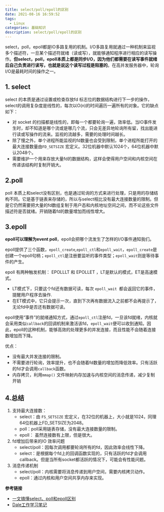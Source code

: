 ```yaml
---
title: select/poll/epoll的区别
date: 2021-08-16 16:59:52
tags:
  - Linux
categories: 基础知识 
description: select/poll/epoll的区别
---
```




select，poll，epoll都是IO多路复用的机制。I/O多路复用就通过一种机制来监视多个描述符，一旦某个描述符就绪（读或写），就能够通知程序进行相应的读写操作。**但select，poll，epoll本质上都是同步I/O，因为他们都需要在读写事件就绪后自己负责进行读写，也就是说这个读写过程是阻塞的**。在高并发服务器中，轮询I/O是最耗时间的操作之一。

## 1. select

select 的本质是通过设置或检查存放fd 标志位的数据结构进行下一步的操作，select的调用复杂度是线性的，每次以O(n)的时间遍历一遍所有的对象。它的缺点如下：

- 对 socket 的扫描都是线性的，即每一个都要轮询一遍，效率低。当IO事件发生时，却不知道是哪个流或是哪几个流，只会无差异地轮询所有留，找出能进行读或写操作的流来。监视的流越多，需要的处理时间越长。
- 除了慢之外，单个进程所能监视的fd数量也会受到限制，单个进程所能打开的最大连接数量由`FD_SETSIZE` 宏定义。32位机器中默认1024个，64位机器中默认2048个。
- 需要维护一个用来存放大量fd的数据结构，这样会使得用户空间和内核空间在传递该结构时复制开销大。

## 2.poll

poll 本质上和select没有区别，也是通过轮询的方式来进行处理，只是用的存储结构不同。它是基于链表来存储的，所以与select相比没有最大连接数量的限制。但是它仍然需要把大量的fd数组复制于用户态和内核地址空间之间，而不论这些文件描述符是否就绪。开销随着fd的数量增加而线性增大。



## 3.epoll

**epoll可以理解为event poll**，epoll会把哪个流发生了怎样的I/O事件通知我们。

epoll提供了三个函数，`epoll_create`,`epoll_ctl`和`epoll_wait`，`epoll_create`是创建一个epoll句柄；`epoll_ctl`是注册要监听的事件类型；`epoll_wait`则是等待事件的产生。

epoll 有两种触发机制： EPOLLLT 和 EPOLLET ，LT是默认的模式，ET是高速模式。

- LT模式下，只要这个fd还有数据可读，每次 `epoll_wait `都会返回它的事件，提醒用户程序去操作.
- 在ET模式中，它只会提示一次，直到下次再有数据流入之前都不会再提示了，无论fd中是否还有数据可读。

epoll使用“事件”的就绪通知方式，通过`epoll_ctl`注册fd，一旦该fd就绪，内核就会采用类似`callback`的回调机制来激活该fd，`epoll_wait`便可以收到通知。因此，epoll的这种机制，能够高效的处理更多的并发连接，而且性能不会随着连接数增加而下降。

优点：

- 没有最大并发连接的限制。
- 不需要进行轮询，效率提升，也不会随着fd数量的增加而降低效率。只有活跃的fd才会调用`callback`函数。
- 内存拷贝，利用`mmap()` 文件映射内存加速与内核空间的消息传递，减少复制开销

## 4.总结

1. 支持最大连接数：
   - select：由 `FS_SETSIZE` 宏定义，在32位的机器上，大小就是1024，同理64位机器上FD_SETSIZE为2048。
   - poll：poll采用链表存储，没有最大连接数量的限制。
   - epoll： 虽然连接数有上限，但是很大。
2. fd增加后带来的IO 效率问题
   - select/poll：因每次调用都要轮询所有的fd，因此效率会线性下降。
   - select：是根据每个fd上的回调函数实现的，只有活跃的fd才会调用callback。但是当所有socket都活跃的情况下，可能会有性能问题。
3. 消息传递机制
   - select/poll：内核需要将消息传递到用户空间，需要内核拷贝动作。
   - epoll：通过内核和用户空间共享内存来实现。



**参考链接**

- [一文搞懂select、poll和epoll区别](https://zhuanlan.zhihu.com/p/272891398)
- [Dale工作学习笔记](https://www.cnblogs.com/Anker/)